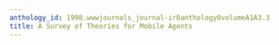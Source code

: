 ```yaml
---
anthology_id: 1998.wwwjournals_journal-ir0anthology0volumeA1A3.3
title: A Survey of Theories for Mobile Agents
---
```

